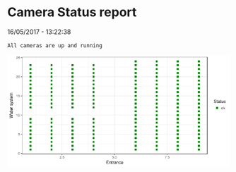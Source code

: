 Camera Status report
================
16/05/2017 - 13:22:38

    All cameras are up and running

![](camreport_files/figure-markdown_github/unnamed-chunk-2-1.png)
